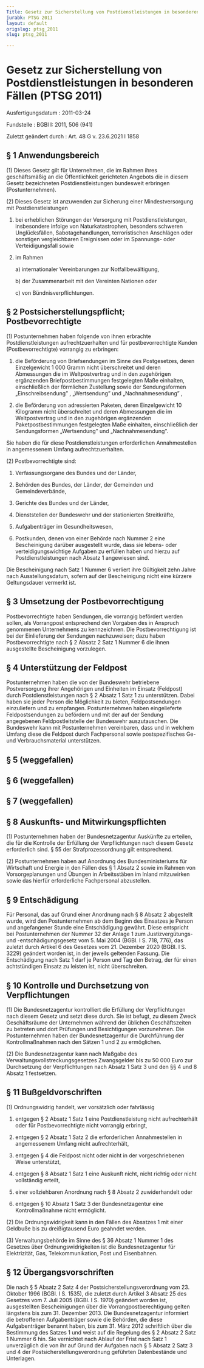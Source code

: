 ```yaml
---
Title: Gesetz zur Sicherstellung von Postdienstleistungen in besonderen Fällen
jurabk: PTSG 2011
layout: default
origslug: ptsg_2011
slug: ptsg_2011

---
```


# Gesetz zur Sicherstellung von Postdienstleistungen in besonderen Fällen (PTSG 2011)

Ausfertigungsdatum
:   2011-03-24

Fundstelle
:   BGBl I: 2011, 506 (941)

Zuletzt geändert durch
:   Art. 48 G v. 23.6.2021 I 1858


## § 1 Anwendungsbereich

(1) Dieses Gesetz gilt für Unternehmen, die im Rahmen ihres
geschäftsmäßig an die Öffentlichkeit gerichteten Angebots die in
diesem Gesetz bezeichneten Postdienstleistungen bundesweit erbringen
(Postunternehmen).

(2) Dieses Gesetz ist anzuwenden zur Sicherung einer Mindestversorgung
mit Postdienstleistungen

1.  bei erheblichen Störungen der Versorgung mit Postdienstleistungen,
    insbesondere infolge von Naturkatastrophen, besonders schweren
    Unglücksfällen, Sabotagehandlungen, terroristischen Anschlägen oder
    sonstigen vergleichbaren Ereignissen oder im Spannungs- oder
    Verteidigungsfall sowie


2.  im Rahmen

    a)  internationaler Vereinbarungen zur Notfallbewältigung,


    b)  der Zusammenarbeit mit den Vereinten Nationen oder


    c)  von Bündnisverpflichtungen.








## § 2 Postsicherstellungspflicht; Postbevorrechtigte

(1) Postunternehmen haben folgende von ihnen erbrachte
Postdienstleistungen aufrechtzuerhalten und für postbevorrechtigte
Kunden (Postbevorrechtigte) vorrangig zu erbringen:

1.  die Beförderung von Briefsendungen im Sinne des Postgesetzes, deren
    Einzelgewicht 1 000 Gramm nicht überschreitet und deren Abmessungen
    die im Weltpostvertrag und in den zugehörigen ergänzenden
    Briefpostbestimmungen festgelegten Maße einhalten, einschließlich der
    förmlichen Zustellung sowie der Sendungsformen „Einschreibsendung” ,
    „Wertsendung” und „Nachnahmesendung” ,


2.  die Beförderung von adressierten Paketen, deren Einzelgewicht 10
    Kilogramm nicht überschreitet und deren Abmessungen die im
    Weltpostvertrag und in den zugehörigen ergänzenden
    Paketpostbestimmungen festgelegten Maße einhalten, einschließlich der
    Sendungsformen „Wertsendung” und „Nachnahmesendung”.



Sie haben die für diese Postdienstleistungen erforderlichen
Annahmestellen in angemessenem Umfang aufrechtzuerhalten.

(2) Postbevorrechtigte sind:

1.  Verfassungsorgane des Bundes und der Länder,


2.  Behörden des Bundes, der Länder, der Gemeinden und Gemeindeverbände,


3.  Gerichte des Bundes und der Länder,


4.  Dienststellen der Bundeswehr und der stationierten Streitkräfte,


5.  Aufgabenträger im Gesundheitswesen,


6.  Postkunden, denen von einer Behörde nach Nummer 2 eine Bescheinigung
    darüber ausgestellt wurde, dass sie lebens- oder verteidigungswichtige
    Aufgaben zu erfüllen haben und hierzu auf Postdienstleistungen nach
    Absatz 1 angewiesen sind.



Die Bescheinigung nach Satz 1 Nummer 6 verliert ihre Gültigkeit zehn
Jahre nach Ausstellungsdatum, sofern auf der Bescheinigung nicht eine
kürzere Geltungsdauer vermerkt ist.


## § 3 Umsetzung der Postbevorrechtigung

Postbevorrechtigte haben Sendungen, die vorrangig befördert werden
sollen, als Vorrangpost entsprechend den Vorgaben des in Anspruch
genommenen Unternehmens zu kennzeichnen. Die Postbevorrechtigung ist
bei der Einlieferung der Sendungen nachzuweisen; dazu haben
Postbevorrechtigte nach § 2 Absatz 2 Satz 1 Nummer 6 die ihnen
ausgestellte Bescheinigung vorzulegen.


## § 4 Unterstützung der Feldpost

Postunternehmen haben die von der Bundeswehr betriebene Postversorgung
ihrer Angehörigen und Einheiten im Einsatz (Feldpost) durch
Postdienstleistungen nach § 2 Absatz 1 Satz 1 zu unterstützen. Dabei
haben sie jeder Person die Möglichkeit zu bieten, Feldpostsendungen
einzuliefern und zu empfangen. Postunternehmen haben eingelieferte
Feldpostsendungen zu befördern und mit der auf der Sendung angegebenen
Feldpostleitstelle der Bundeswehr auszutauschen. Die Bundeswehr kann
mit Postunternehmen vereinbaren, dass und in welchem Umfang diese die
Feldpost durch Fachpersonal sowie postspezifisches Ge- und
Verbrauchsmaterial unterstützen.


## § 5 (weggefallen)



## § 6 (weggefallen)



## § 7 (weggefallen)



## § 8 Auskunfts- und Mitwirkungspflichten

(1) Postunternehmen haben der Bundesnetzagentur Auskünfte zu erteilen,
die für die Kontrolle der Erfüllung der Verpflichtungen nach diesem
Gesetz erforderlich sind. § 55 der Strafprozessordnung gilt
entsprechend.

(2) Postunternehmen haben auf Anordnung des Bundesministeriums für
Wirtschaft und Energie in den Fällen des § 1 Absatz 2 sowie im Rahmen
von Vorsorgeplanungen und Übungen in Arbeitsstäben im Inland
mitzuwirken sowie das hierfür erforderliche Fachpersonal abzustellen.


## § 9 Entschädigung

Für Personal, das auf Grund einer Anordnung nach § 8 Absatz 2
abgestellt wurde, wird den Postunternehmen ab dem Beginn des Einsatzes
je Person und angefangener Stunde eine Entschädigung gewährt. Diese
entspricht bei Postunternehmen der Nummer 32 der Anlage 1 zum
Justizvergütungs- und -entschädigungsgesetz vom 5. Mai 2004 (BGBl. I
S. 718, 776), das zuletzt durch Artikel 6 des Gesetzes vom 21.
Dezember 2020 (BGBl. I S. 3229) geändert worden ist, in der jeweils
geltenden Fassung. Die Entschädigung nach Satz 1 darf je Person und
Tag den Betrag, der für einen achtstündigen Einsatz zu leisten ist,
nicht überschreiten.


## § 10 Kontrolle und Durchsetzung von Verpflichtungen

(1) Die Bundesnetzagentur kontrolliert die Erfüllung der
Verpflichtungen nach diesem Gesetz und setzt diese durch. Sie ist
befugt, zu diesem Zweck Geschäftsräume der Unternehmen während der
üblichen Geschäftszeiten zu betreten und dort Prüfungen und
Besichtigungen vorzunehmen. Die Postunternehmen haben der
Bundesnetzagentur die Durchführung der Kontrollmaßnahmen nach den
Sätzen 1 und 2 zu ermöglichen.

(2) Die Bundesnetzagentur kann nach Maßgabe des
Verwaltungsvollstreckungsgesetzes Zwangsgelder bis zu 50 000 Euro zur
Durchsetzung der Verpflichtungen nach Absatz 1 Satz 3 und den §§ 4 und
8 Absatz 1 festsetzen.


## § 11 Bußgeldvorschriften

(1) Ordnungswidrig handelt, wer vorsätzlich oder fahrlässig

1.  entgegen § 2 Absatz 1 Satz 1 eine Postdienstleistung nicht
    aufrechterhält oder für Postbevorrechtigte nicht vorrangig erbringt,


2.  entgegen § 2 Absatz 1 Satz 2 die erforderlichen Annahmestellen in
    angemessenem Umfang nicht aufrechterhält,


3.  entgegen § 4 die Feldpost nicht oder nicht in der vorgeschriebenen
    Weise unterstützt,


4.  entgegen § 8 Absatz 1 Satz 1 eine Auskunft nicht, nicht richtig oder
    nicht vollständig erteilt,


5.  einer vollziehbaren Anordnung nach § 8 Absatz 2 zuwiderhandelt oder


6.  entgegen § 10 Absatz 1 Satz 3 der Bundesnetzagentur eine
    Kontrollmaßnahme nicht ermöglicht.




(2) Die Ordnungswidrigkeit kann in den Fällen des Absatzes 1 mit einer
Geldbuße bis zu dreißigtausend Euro geahndet werden.

(3) Verwaltungsbehörde im Sinne des § 36 Absatz 1 Nummer 1 des
Gesetzes über Ordnungswidrigkeiten ist die Bundesnetzagentur für
Elektrizität, Gas, Telekommunikation, Post und Eisenbahnen.


## § 12 Übergangsvorschriften

Die nach § 5 Absatz 2 Satz 4 der Postsicherstellungsverordnung vom 23.
Oktober 1996 (BGBl. I S. 1535), die zuletzt durch Artikel 3 Absatz 25
des Gesetzes vom 7. Juli 2005 (BGBl. I S. 1970) geändert worden ist,
ausgestellten Bescheinigungen über die Vorrangpostberechtigung gelten
längstens bis zum 31. Dezember 2013. Die Bundesnetzagentur informiert
die betroffenen Aufgabenträger sowie die Behörden, die diese
Aufgabenträger benannt haben, bis zum 31. März 2012 schriftlich über
die Bestimmung des Satzes 1 und weist auf die Regelung des § 2 Absatz
2 Satz 1 Nummer 6 hin. Sie vernichtet nach Ablauf der Frist nach Satz
1 unverzüglich die von ihr auf Grund der Aufgaben nach § 5 Absatz 2
Satz 3 und 4 der Postsicherstellungsverordnung geführten Datenbestände
und Unterlagen.

